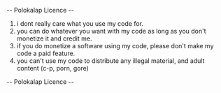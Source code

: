 -- Polokalap Licence --

1. i dont really care what you use my code for.
2. you can do whatever you want with my code as long as you don't monetize it and credit me.
3. if you do monetize a software using my code, please don't make my code a paid feature.
4. you can't use my code to distribute any illegal material, and adult content (c-p, porn, gore)

-- Polokalap Licence --
